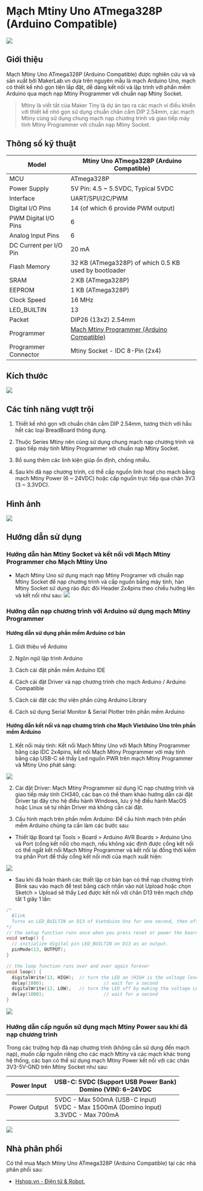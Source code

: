 # Mạch Mtiny Uno ATmega328P (Arduino Compatible)

![](/image/mtiny_328p_1.jpg)

## Giới thiệu

Mạch Mtiny Uno ATmega328P (Arduino Compatible) được nghiên cứu và và sản xuất bởi MakerLab.vn dựa trên nguyên mẫu là mạch Arduino Uno, mạch có thiết kế nhỏ gọn tiện lắp đặt, dễ dàng kết nối và lập trình với phần mềm Arduino qua mạch nạp Mtiny Programmer với chuẩn nạp Mtiny Socket.

> Mtiny là viết tắt của Maker Tiny là dự án tạo ra các mạch vi điều khiển với thiết kế nhỏ gọn sử dụng chuẩn chân cắm DIP 2.54mm, các mạch Mtiny cùng sử dụng chung mạch nạp chương trình và giao tiếp máy tính Mtiny Programmer với chuẩn nạp Mtiny Socket.

## Thông số kỹ thuật

<table><thead>
  <tr>
    <th>Model</th>
    <th>Mtiny Uno ATmega328P (Arduino Compatible)</th>
  </tr></thead>
<tbody>
  <tr>
    <td>MCU</td>
    <td>ATmega328P</td>
  </tr>
  <tr>
    <td>Power Supply</td>
    <td>5V Pin: 4.5 ~ 5.5VDC, Typical 5VDC</td>
  </tr>
  <tr>
    <td>Interface</td>
    <td>UART/SPI/I2C/PWM</td>
  </tr>
  <tr>
    <td>Digital I/O Pins</td>
    <td>14 (of which 6 provide PWM output)</td>
  </tr>
  <tr>
    <td>PWM Digital I/O Pins</td>
    <td>6</td>
  </tr>
  <tr>
    <td>Analog Input Pins</td>
    <td>6</td>
  </tr>
  <tr>
    <td>DC Current per I/O Pin</td>
    <td>20 mA</td>
  </tr>
  <tr>
    <td>Flash Memory</td>
    <td>32 KB (ATmega328P) of which 0.5 KB used by bootloader</td>
  </tr>
  <tr>
    <td>SRAM</td>
    <td>2 KB (ATmega328P)</td>
  </tr>
  <tr>
    <td>EEPROM</td>
    <td>1 KB (ATmega328P)</td>
  </tr>
  <tr>
    <td>Clock Speed</td>
    <td>16 MHz</td>
  </tr>
  <tr>
    <td>LED_BUILTIN</td>
    <td>13</td>
  </tr>
  <tr>
    <td>Packet</td>
    <td>DIP26 (13x2) 2.54mm</td>
  </tr>
  <tr>
    <td>Programmer</td>
    <td><a href="https://wiki.makerlab.vn/index.php/M%E1%BA%A1ch_Mtiny_Programmer_(Arduino_Compatible)" target="_blank" rel="noopener noreferrer">Mạch Mtiny Programmer (Arduino Compatible)</a></td>
  </tr>
  <tr>
    <td>Programmer Connector</td>
    <td>Mtiny Socket - IDC 8-Pin (2x4)</td>
  </tr>
</tbody></table>

## Kích thước

![](/image/mtiny_328p_2.jpg)

## Các tính năng vượt trội

1) Thiết kế nhỏ gọn với chuẩn chân cắm DIP 2.54mm, tương thích với hầu hết các loại BreadBoard thông dụng.

2) Thuộc Series Mtiny nên cùng sử dụng chung mạch nạp chương trình và giao tiếp máy tính Mtiny Programmer với chuẩn nạp Mtiny Socket.

3) Bổ sung thêm các linh kiện giúp ổn định, chống nhiễu.

4) Sau khi đã nạp chương trình, có thể cấp nguồn linh hoạt cho mạch bằng mạch Mtiny Power (6 \~ 24VDC) hoặc cấp nguồn trực tiếp qua chân 3V3 (3 \~ 3.3VDC).

## Hình ảnh

![](/image/mtiny_328p_3.jpg)

## Hướng dẫn sử dụng

### Hướng dẫn hàn Mtiny Socket và kết nối với Mạch Mtiny Programmer cho Mạch Mtiny Uno

- Mạch Mtiny Uno sử dụng mạch nạp Mtiny Programer với chuẩn nạp Mtiny Socket để nạp chương trình và cấp nguồn bằng máy tính, hàn Mtiny Socket sử dụng rào đực đôi Header 2x4pins theo chiều hướng lên và kết nối như sau:
![](/image/mtiny_328p_4.jpg)

### Hướng dẫn nạp chương trình với Arduino sử dụng mạch Mtiny Programmer

#### Hướng dẫn sử dụng phần mềm Arduino cơ bản

1) Giới thiệu về Arduino

2) Ngôn ngữ lập trình Arduino

3) Cách cài đặt phần mềm Arduino IDE

4) Cách cài đặt Driver và nạp chương trình cho mạch Arduino / Arduino Compatible

5) Cách cài đặt các thư viện phần cứng Arduino Library

6) Cách sử dụng Serial Monitor & Serial Plotter trên phần mềm Arduino

#### Hướng dẫn kết nối và nạp chương trình cho Mạch Vietduino Uno trên phần mềm Arduino

1) Kết nối máy tính: Kết nối Mạch Mtiny Uno với Mạch Mtiny Programmer bằng cáp IDC 2x4pins, kết nối Mạch Mtiny Programmer với máy tính bằng cáp USB-C sẽ thấy Led nguồn PWR trên mạch Mtiny Programmer và Mtiny Uno phát sáng:

![](/image/mtiny_328p_5.jpg)

2) Cài đặt Driver: Mạch Mtiny Programmer sử dụng IC nạp chương trình và giao tiếp máy tính CH340, các bạn có thể tham khảo hướng dẫn cài đặt Driver tại đây cho hệ điều hành Windows, lưu ý hệ điều hành MacOS hoặc Linux sẽ tự nhận Driver mà không cần cài đặt.

3) Cấu hình mạch trên phần mềm Arduino: Để cấu hình mạch trên phần mềm Arduino chúng ta cần làm các bước sau:

- Thiết lập Board tại Tools > Board > Arduino AVR Boards > Arduino Uno và Port (cổng kết nối) cho mạch, nếu không xác định được cổng kết nối có thể ngắt kết nối Mạch Mtiny Programmer và kết nối lại đồng thời kiểm tra phần Port để thấy cổng kết nối mới của mạch xuất hiện:

![](/image/mtiny_328p_6.jpg)

- Sau khi đã hoàn thành các thiết lập cơ bản bạn có thể nạp chương trình Blink sau vào mạch để test bằng cách nhấn vào nút Upload hoặc chọn Sketch > Upload sẽ thấy Led được kết nối với chân D13 trên mạch chớp tắt 1 giây 1 lần:

```ino
/*
  Blink
  Turns an LED_BUILTIN on D13 of Vietduino Uno for one second, then off for one second, repeatedly.
*/
// the setup function runs once when you press reset or power the board
void setup() {
  // initialize digital pin LED_BUILTIN on D13 as an output.
  pinMode(13, OUTPUT);
}

// the loop function runs over and over again forever
void loop() {
  digitalWrite(13, HIGH);  // turn the LED on (HIGH is the voltage level)
  delay(1000);                      // wait for a second
  digitalWrite(13, LOW);   // turn the LED off by making the voltage LOW
  delay(1000);                      // wait for a second
}
```

![](/image/mtiny_328p_7.jpg)

### Hướng dẫn cấp nguồn sử dụng mạch Mtiny Power sau khi đã nạp chương trình

Trong các trường hợp đã nạp chương trình (không cần sử dụng đến mạch nạp), muốn cấp nguồn riêng cho các mạch Mtiny và các mạch khác trong hệ thống, các bạn có thể sử dụng mạch Mtiny Power kết nối với các chân 3V3-5V-GND trên Mtiny Socket như sau:

<table><thead>
  <tr>
    <th>Power Input</th>
    <th>USB-C: 5VDC (Support USB Power Bank)<br>Domino (VIN): 6~24VDC</th>
  </tr></thead>
<tbody>
  <tr>
    <td>Power Output</td>
    <td>5VDC - Max 500mA (USB-C Input)<br>5VDC - Max 1500mA (Domino Input)<br>3.3VDC - Max 700mA</td>
  </tr>
</tbody>
</table>

![](/image/mtiny_328p_8.jpg)
## Nhà phân phối
Có thể mua Mạch Mtiny Uno ATmega328P (Arduino Compatible) tại các nhà phân phối sau:

- [Hshop.vn - Điện tử & Robot.](hshop.vn)
